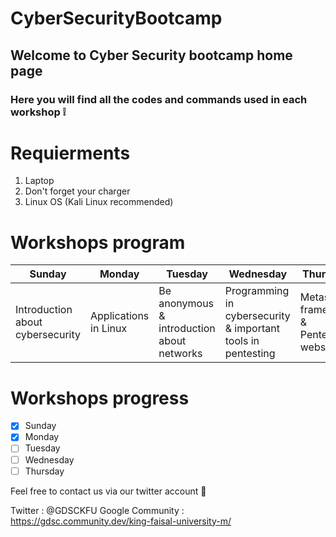 # CyberSecurityBootcamp

## Welcome to Cyber Security bootcamp home page 

### Here you will find all the codes and commands used in each workshop ❕

# Requierments 

1. Laptop
2. Don't forget your charger 
3. Linux OS (Kali Linux recommended) 


# Workshops program 

| Sunday | Monday | Tuesday | Wednesday | Thursday |
| ------------- | ------------- | ------------- | ------------- | ------------- |
| Introduction about cybersecurity | Applications in Linux  | Be anonymous & introduction about networks  | Programming in cybersecurity & important tools in pentesting | Metasploit framework & Pentesting websites |

# Workshops progress 

- [x] Sunday
- [x] Monday
- [ ] Tuesday 
- [ ] Wednesday
- [ ] Thursday

Feel free to contact us via our twitter account 💌

Twitter : @GDSCKFU
Google Community : https://gdsc.community.dev/king-faisal-university-m/
